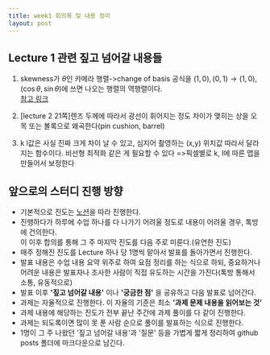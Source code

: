 ```yaml
---
title: week1 회의록 및 내용 정리
layout: post
---
```

## Lecture 1 관련 짚고 넘어갈 내용들
1. skewness가 $\theta$인 카메라 행렬->change of basis 공식을 $(1,0),(0,1)\rightarrow(1,0),(\cos\theta,\sin\theta)$에 쓰면 나오는 행렬의 역행렬이다.  
[참고 링크](https://blog.immenselyhappy.com/post/camera-axis-skew/)

2. [lecture 2 21쪽]렌즈 두께에 따라서 광선이 휘어지는 정도 차이가
맺히는 상을 오목 또는 볼록으로 왜곡한다(pin cushion, barrel)

3. k l값은 사실 진짜 크게 차이 날 수 있고, 심지어 촬영하는 (x,y) 위치값 따라서 달라지는 함수이다. 비선형 최적화 같은 게 필요할 수 있다
=>픽셀별로 k, l에 따른 맵을 만들어서 보정한다

## 앞으로의 스터디 진행 방향
- 기본적으로 진도는 [노션](https://www.notion.so/kim-minsol/cs231a-b6ea68849d404e87ad1af1192289032b?pvs=4)을 따라 진행한다.
- 진행하다가 하루에 수업 하나를 다 나가기 어려울 정도로 내용이 어려울 경우, 톡방에 건의한다.  
  이 이후 합의를 통해 그 주 마지막 진도를 다음 주로 미룬다.(유연한 진도)
- 매주 정해진 진도를 Lecture 하나 당 1명씩 맡아서 발표를 돌아가면서 진행한다.
- 발표 내용은 수업 내용 요약 위주로 하여 요점 정리를 하는 식으로 하되,
  중요하거나 어려운 내용은 발표자나 조사한 사람이 직접 유도하는 시간을 가진다(톡방 통해서 소통, 유동적으로)
- 발표 이후 **'짚고 넘어갈 내용'** 이나 **'궁금한 점'** 을 공유하고 다음 발표로 넘어간다.
- 과제는 자율적으로 진행한다. 이 자율의 기준은 최소 **'과제 문제 내용을 읽어보는 것'**
- 과제 내용에 해당하는 진도가 전부 끝난 주간에 과제 풀이를 다 같이 진행한다.
- 과제는 되도록이면 많이 못 푼 사람 순으로 풀이를 발표하는 식으로 진행한다.
- 1명이 그 주 나왔던 '짚고 넘어갈 내용'과 '질문' 등을 가볍게 짧게 정리하여 github posts 폴더에 마크다운으로 남긴다.
